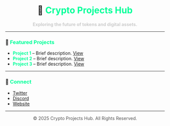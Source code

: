 <!-- Cabeçalho principal -->
<h1 align="center">
  🚀 <span style="color:#00ff99;" id="main-header">Crypto Projects Hub</span>
</h1>

<!-- Subtítulo -->
<p align="center">
  <strong style="color:#cccccc;" id="sub-header">Exploring the future of tokens and digital assets.</strong>
</p>

---

<!-- Seção de projetos -->
<h3>🔹 <span style="color:#00ff99;">Featured Projects</span></h3>

- <strong style="color:#00ff99;">Project 1</strong> – Brief description. [View](#)  
- <strong style="color:#00ff99;">Project 2</strong> – Brief description. [View](#)  
- <strong style="color:#00ff99;">Project 3</strong> – Brief description. [View](#)  

---

<!-- Seção de contatos -->
<h3>🔗 <span style="color:#00ff99;">Connect</span></h3>

- [Twitter](#)  
- [Discord](#)  
- [Website](#)

---

<!-- Rodapé -->
<p align="center" style="color:#555555;">© 2025 <span id="footer-name">Crypto Projects Hub</span>. All Rights Reserved.</p>
